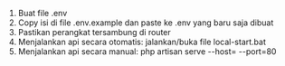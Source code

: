 1. Buat file .env
2. Copy isi di file .env.example dan paste ke .env yang baru saja dibuat
3. Pastikan perangkat tersambung di router
4. Menjalankan api secara otomatis: jalankan/buka file local-start.bat
5. Menjalankan api secara manual: php artisan serve --host= --port=80
